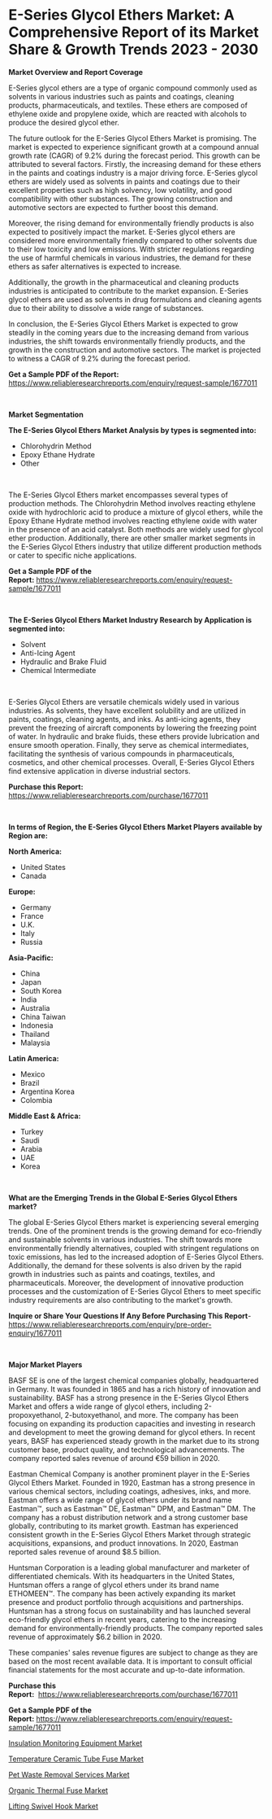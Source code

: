 <p><h1>E-Series Glycol Ethers Market: A Comprehensive Report of its Market Share & Growth Trends 2023 - 2030</h1></p><p><strong>Market Overview and Report Coverage</strong></p>
<p><p>E-Series glycol ethers are a type of organic compound commonly used as solvents in various industries such as paints and coatings, cleaning products, pharmaceuticals, and textiles. These ethers are composed of ethylene oxide and propylene oxide, which are reacted with alcohols to produce the desired glycol ether.</p><p>The future outlook for the E-Series Glycol Ethers Market is promising. The market is expected to experience significant growth at a compound annual growth rate (CAGR) of 9.2% during the forecast period. This growth can be attributed to several factors. Firstly, the increasing demand for these ethers in the paints and coatings industry is a major driving force. E-Series glycol ethers are widely used as solvents in paints and coatings due to their excellent properties such as high solvency, low volatility, and good compatibility with other substances. The growing construction and automotive sectors are expected to further boost this demand.</p><p>Moreover, the rising demand for environmentally friendly products is also expected to positively impact the market. E-Series glycol ethers are considered more environmentally friendly compared to other solvents due to their low toxicity and low emissions. With stricter regulations regarding the use of harmful chemicals in various industries, the demand for these ethers as safer alternatives is expected to increase.</p><p>Additionally, the growth in the pharmaceutical and cleaning products industries is anticipated to contribute to the market expansion. E-Series glycol ethers are used as solvents in drug formulations and cleaning agents due to their ability to dissolve a wide range of substances.</p><p>In conclusion, the E-Series Glycol Ethers Market is expected to grow steadily in the coming years due to the increasing demand from various industries, the shift towards environmentally friendly products, and the growth in the construction and automotive sectors. The market is projected to witness a CAGR of 9.2% during the forecast period.</p></p>
<p><strong>Get a Sample PDF of the Report:</strong> <a href="https://www.reliableresearchreports.com/enquiry/request-sample/1677011">https://www.reliableresearchreports.com/enquiry/request-sample/1677011</a></p>
<p>&nbsp;</p>
<p><strong>Market Segmentation</strong></p>
<p><strong>The E-Series Glycol Ethers Market Analysis by types is segmented into:</strong></p>
<p><ul><li>Chlorohydrin Method</li><li>Epoxy Ethane Hydrate</li><li>Other</li></ul></p>
<p>&nbsp;</p>
<p><p>The E-Series Glycol Ethers market encompasses several types of production methods. The Chlorohydrin Method involves reacting ethylene oxide with hydrochloric acid to produce a mixture of glycol ethers, while the Epoxy Ethane Hydrate method involves reacting ethylene oxide with water in the presence of an acid catalyst. Both methods are widely used for glycol ether production. Additionally, there are other smaller market segments in the E-Series Glycol Ethers industry that utilize different production methods or cater to specific niche applications.</p></p>
<p><strong>Get a Sample PDF of the Report:</strong>&nbsp;<a href="https://www.reliableresearchreports.com/enquiry/request-sample/1677011">https://www.reliableresearchreports.com/enquiry/request-sample/1677011</a></p>
<p>&nbsp;</p>
<p><strong>The E-Series Glycol Ethers Market Industry Research by Application is segmented into:</strong></p>
<p><ul><li>Solvent</li><li>Anti-Icing Agent</li><li>Hydraulic and Brake Fluid</li><li>Chemical Intermediate</li></ul></p>
<p>&nbsp;</p>
<p><p>E-Series Glycol Ethers are versatile chemicals widely used in various industries. As solvents, they have excellent solubility and are utilized in paints, coatings, cleaning agents, and inks. As anti-icing agents, they prevent the freezing of aircraft components by lowering the freezing point of water. In hydraulic and brake fluids, these ethers provide lubrication and ensure smooth operation. Finally, they serve as chemical intermediates, facilitating the synthesis of various compounds in pharmaceuticals, cosmetics, and other chemical processes. Overall, E-Series Glycol Ethers find extensive application in diverse industrial sectors.</p></p>
<p><strong>Purchase this Report:</strong>&nbsp; <a href="https://www.reliableresearchreports.com/purchase/1677011">https://www.reliableresearchreports.com/purchase/1677011</a></p>
<p>&nbsp;</p>
<p><strong>In terms of Region, the E-Series Glycol Ethers Market Players available by Region are:</strong></p>
<p>
    <p> <strong> North America: </strong>
        <ul>
            <li>United States</li>
            <li>Canada</li>
        </ul>
        </p> 
    <p> <strong> Europe: </strong>
        <ul>
            <li>Germany</li>
            <li>France</li>
            <li>U.K.</li>
            <li>Italy</li>
            <li>Russia</li>
        </ul>
        </p> 
    <p> <strong> Asia-Pacific: </strong>
        <ul>
            <li>China</li>
            <li>Japan</li>
            <li>South Korea</li>
            <li>India</li>
            <li>Australia</li>
            <li>China Taiwan</li>
            <li>Indonesia</li>
            <li>Thailand</li>
            <li>Malaysia</li>
        </ul>
        </p> 
    <p> <strong> Latin America: </strong>
        <ul>
            <li>Mexico</li>
            <li>Brazil</li>
            <li>Argentina Korea</li>
            <li>Colombia</li>
        </ul>
        </p> 
    <p> <strong> Middle East & Africa: </strong>
        <ul>
            <li>Turkey</li>
            <li>Saudi</li>
            <li>Arabia</li>
            <li>UAE</li>
            <li>Korea</li>
        </ul>
    </p>
    </p>
<p>&nbsp;</p>
<p><strong>What are the Emerging Trends in the Global E-Series Glycol Ethers market?</strong></p>
<p><p>The global E-Series Glycol Ethers market is experiencing several emerging trends. One of the prominent trends is the growing demand for eco-friendly and sustainable solvents in various industries. The shift towards more environmentally friendly alternatives, coupled with stringent regulations on toxic emissions, has led to the increased adoption of E-Series Glycol Ethers. Additionally, the demand for these solvents is also driven by the rapid growth in industries such as paints and coatings, textiles, and pharmaceuticals. Moreover, the development of innovative production processes and the customization of E-Series Glycol Ethers to meet specific industry requirements are also contributing to the market's growth.</p></p>
<p><strong>Inquire or Share Your Questions If Any Before Purchasing This Report</strong>- <a href="https://www.reliableresearchreports.com/enquiry/pre-order-enquiry/1677011">https://www.reliableresearchreports.com/enquiry/pre-order-enquiry/1677011</a></p>
<p>&nbsp;</p>
<p><strong>Major Market Players</strong></p>
<p><p>BASF SE is one of the largest chemical companies globally, headquartered in Germany. It was founded in 1865 and has a rich history of innovation and sustainability. BASF has a strong presence in the E-Series Glycol Ethers Market and offers a wide range of glycol ethers, including 2-propoxyethanol, 2-butoxyethanol, and more. The company has been focusing on expanding its production capacities and investing in research and development to meet the growing demand for glycol ethers. In recent years, BASF has experienced steady growth in the market due to its strong customer base, product quality, and technological advancements. The company reported sales revenue of around €59 billion in 2020.</p><p>Eastman Chemical Company is another prominent player in the E-Series Glycol Ethers Market. Founded in 1920, Eastman has a strong presence in various chemical sectors, including coatings, adhesives, inks, and more. Eastman offers a wide range of glycol ethers under its brand name Eastman™, such as Eastman™ DE, Eastman™ DPM, and Eastman™ DM. The company has a robust distribution network and a strong customer base globally, contributing to its market growth. Eastman has experienced consistent growth in the E-Series Glycol Ethers Market through strategic acquisitions, expansions, and product innovations. In 2020, Eastman reported sales revenue of around $8.5 billion.</p><p>Huntsman Corporation is a leading global manufacturer and marketer of differentiated chemicals. With its headquarters in the United States, Huntsman offers a range of glycol ethers under its brand name ETHOMEEN™. The company has been actively expanding its market presence and product portfolio through acquisitions and partnerships. Huntsman has a strong focus on sustainability and has launched several eco-friendly glycol ethers in recent years, catering to the increasing demand for environmentally-friendly products. The company reported sales revenue of approximately $6.2 billion in 2020.</p><p>These companies' sales revenue figures are subject to change as they are based on the most recent available data. It is important to consult official financial statements for the most accurate and up-to-date information.</p></p>
<p><strong>Purchase this Report:</strong>&nbsp;&nbsp;<a href="https://www.reliableresearchreports.com/purchase/1677011">https://www.reliableresearchreports.com/purchase/1677011</a></p>
<p></p>
<p><strong>Get a Sample PDF of the Report:</strong>&nbsp;<a href="https://www.reliableresearchreports.com/enquiry/request-sample/1677011">https://www.reliableresearchreports.com/enquiry/request-sample/1677011</a></p>
<p><p><a href="https://www.linkedin.com/pulse/insulation-monitoring-equipment-market-research-report-provides/">Insulation Monitoring Equipment Market</a></p><p><a href="https://www.linkedin.com/pulse/temperature-ceramic-tube-fuse-market-size-share-global/">Temperature Ceramic Tube Fuse Market</a></p><p><a href="https://medium.com/@malliekozey2023/pet-waste-removal-services-market-report-reveals-the-latest-trends-and-growth-opportunities-of-this-529849ef4bd6">Pet Waste Removal Services Market</a></p><p><a href="https://www.linkedin.com/pulse/organic-thermal-fuse-market-share-amp-new-trends-analysis/">Organic Thermal Fuse Market</a></p><p><a href="https://medium.com/@abdulkazi7580/lifting-swivel-hook-market-size-growth-forecast-2023-2030-e33a56a2101c">Lifting Swivel Hook Market</a></p></p>